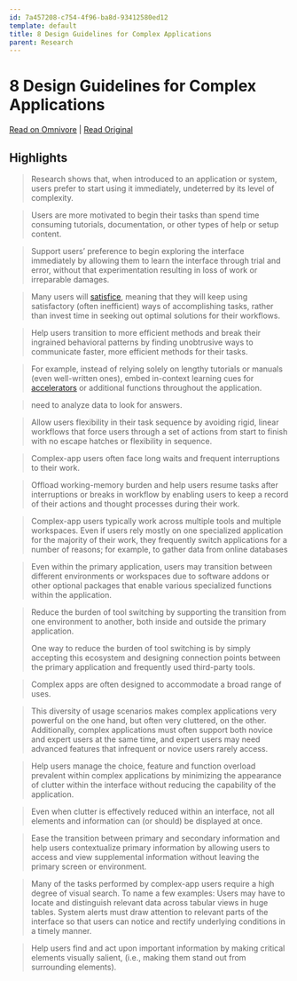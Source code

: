 ```yaml
---
id: 7a457208-c754-4f96-ba8d-93412580ed12
template: default
title: 8 Design Guidelines for Complex Applications
parent: Research
---
```


# 8 Design Guidelines for Complex Applications

[Read on Omnivore](https://omnivore.app/me/8-design-guidelines-for-complex-applications-18bdc7ec770) | [Read Original](https://www.nngroup.com/articles/complex-application-design/)

## Highlights

> Research shows that, when introduced to an application or system, users prefer to start using it immediately, undeterred by its level of complexity.

> Users are more motivated to begin their tasks than spend time consuming tutorials, documentation, or other types of help or setup content.

> Support users’ preference to begin exploring the interface immediately by allowing them to learn the interface through trial and error, without that experimentation resulting in loss of work or irreparable damages.

> Many users will [satisfice](https://www.nngroup.com/articles/satisficing/), meaning that they will keep using satisfactory (often inefficient) ways of accomplishing tasks, rather than invest time in seeking out optimal solutions for their workflows.

> Help users transition to more efficient methods and break their ingrained behavioral patterns by finding unobtrusive ways to communicate faster, more efficient methods for their tasks.

> For example, instead of relying solely on lengthy tutorials or manuals (even well-written ones), embed in-context learning cues for [accelerators](https://www.nngroup.com/articles/ui-accelerators/) or additional functions throughout the application.

> need to analyze data to look for answers.

> Allow users flexibility in their task sequence by avoiding rigid, linear workflows that force users through a set of actions from start to finish with no escape hatches or flexibility in sequence.

> Complex-app users often face long waits and frequent interruptions to their work.

> Offload working-memory burden and help users resume tasks after interruptions or breaks in workflow by enabling users to keep a record of their actions and thought processes during their work.

> Complex-app users typically work across multiple tools and multiple workspaces. Even if users rely mostly on one specialized application for the majority of their work, they frequently switch applications for a number of reasons; for example, to gather data from online databases

> Even within the primary application, users may transition between different environments or workspaces due to software addons or other optional packages that enable various specialized functions within the application.

> Reduce the burden of tool switching by supporting the transition from one environment to another, both inside and outside the primary application. 
> 
> One way to reduce the burden of tool switching is by simply accepting this ecosystem and designing connection points between the primary application and frequently used third-party tools.

> Complex apps are often designed to accommodate a broad range of uses.

> This diversity of usage scenarios makes complex applications very powerful on the one hand, but often very cluttered, on the other. Additionally, complex applications must often support both novice and expert users at the same time, and expert users may need advanced features that infrequent or novice users rarely access.

> Help users manage the choice, feature and function overload prevalent within complex applications by minimizing the appearance of clutter within the interface without reducing the capability of the application.

> Even when clutter is effectively reduced within an interface, not all elements and information can (or should) be displayed at once.

> Ease the transition between primary and secondary information and help users contextualize primary information by allowing users to access and view supplemental information without leaving the primary screen or environment.

> Many of the tasks performed by complex-app users require a high degree of visual search. To name a few examples: Users may have to locate and distinguish relevant data across tabular views in huge tables. System alerts must draw attention to relevant parts of the interface so that users can notice and rectify underlying conditions in a timely manner.

> Help users find and act upon important information by making critical elements visually salient, (i.e., making them stand out from surrounding elements).

